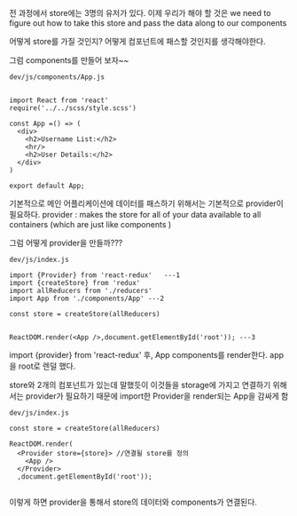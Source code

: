 전 과정에서  store에는 3명의 유저가 있다.
이제 우리가 해야 할 것은
we need to figure out how to take this store and pass the data along to our components

어떻게 store를 가질 것인지?
어떻게 컴포넌트에 패스할 것인지를 생각해야한다.

그럼 components를 만들어 보자~~

```
dev/js/components/App.js


import React from 'react'
require('../../scss/style.scss')

const App =() => (
  <div>
    <h2>Username List:</h2>
    <hr/>
    <h2>User Details:</h2>
  </div>
)

export default App;
```
기본적으로 메인 어플리케이션에 데이터를 패스하기 위해서는
기본적으로 provider이 필요하다.
provider : makes the store for all of your data available to all containers (which are just like components )

그럼 어떻게 provider을 만들까???

```
dev/js/index.js

import {Provider} from 'react-redux'   ---1
import {createStore} from 'redux'
import allReducers from './reducers'
import App from './components/App' ---2

const store = createStore(allReducers)


ReactDOM.render(<App />,document.getElementById('root')); ---3
```
import {provider} from 'react-redux' 후,
App components를 render한다.
app을 root로 렌덜 했다.

store와 2개의 컴포넌트가 있는데 말했듯이 이것들을 storage에 가지고 연결하기 위해서는 provider가 필요하기 때문에 import한 Provider을 render되는 App을 감싸게 함
```
dev/js/index.js

const store = createStore(allReducers)

ReactDOM.render(
  <Provider store={store}> //연결될 store를 정의
    <App />
  </Provider>
  ,document.getElementById('root'));


```
이렇게 하면 provider을 통해서 store의 데이터와 components가 연결된다. 
